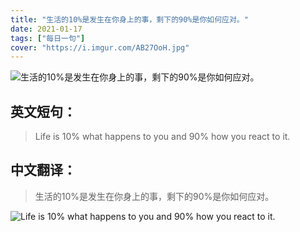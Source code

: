 ```yaml
---
title: "生活的10%是发生在你身上的事，剩下的90%是你如何应对。"
date: 2021-01-17
tags: ["每日一句"]
cover: "https://i.imgur.com/AB27OoH.jpg"
---
```


![生活的10%是发生在你身上的事，剩下的90%是你如何应对。](https://i.imgur.com/DC7zcK5.jpg)

## 英文短句：
> Life is 10% what happens to you and 90% how you react to it.

<!--more-->

## 中文翻译：
> 生活的10%是发生在你身上的事，剩下的90%是你如何应对。

![Life is 10% what happens to you and 90% how you react to it.](https://i.imgur.com/wtvhksK.jpg)

